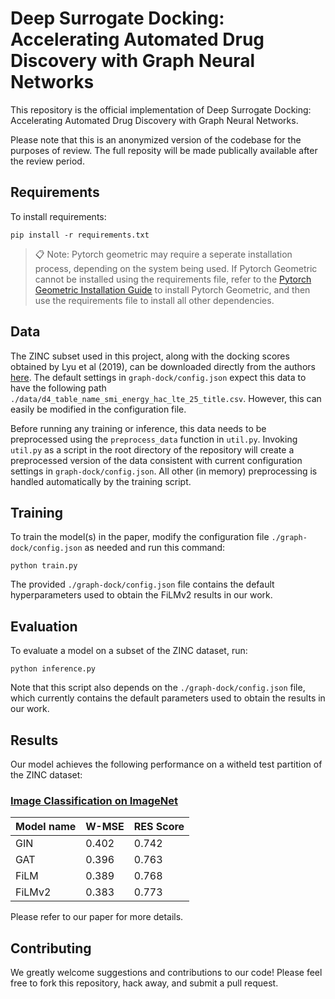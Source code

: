 # Deep Surrogate Docking: Accelerating Automated Drug Discovery with Graph Neural Networks

This repository is the official implementation of Deep Surrogate Docking: Accelerating Automated Drug Discovery with Graph Neural Networks. 

Please note that this is an anonymized version of the codebase for the purposes of review. The full reposity will be made publically available after the review period. 

## Requirements

To install requirements:

```setup
pip install -r requirements.txt
```

>📋  Note: Pytorch geometric may require a seperate installation process, depending on the system being used. If Pytorch Geometric cannot be installed using the requirements file, refer to the [Pytorch Geometric Installation Guide](https://pytorch-geometric.readthedocs.io/en/latest/notes/installation.html) to install Pytorch Geometric, and then use the requirements file to install all other dependencies.

## Data
The ZINC subset used in this project, along with the docking scores obtained by Lyu et al (2019), can be downloaded directly from the authors [here](https://figshare.com/articles/dataset/D4_screen_table_csv_gz/7359401). The default settings in `graph-dock/config.json` expect this data to have the following path `./data/d4_table_name_smi_energy_hac_lte_25_title.csv`. However, this can easily be modified in the configuration file. 

Before running any training or inference, this data needs to be preprocessed using the `preprocess_data` function in `util.py`. Invoking `util.py` as a script in the root directory of the repository will create a preprocessed version of the data consistent with current configuration settings in `graph-dock/config.json`. All other (in memory) preprocessing is handled automatically by the training script. 

## Training

To train the model(s) in the paper, modify the configuration file `./graph-dock/config.json` as needed and run this command:

```train
python train.py
```

The provided `./graph-dock/config.json` file contains the default hyperparameters used to obtain the FiLMv2 results in our work. 

## Evaluation

To evaluate a model on a subset of the ZINC dataset, run:

```eval
python inference.py 
```

Note that this script also depends on the `./graph-dock/config.json` file, which currently contains the default parameters used to obtain the results in our work. 


## Results

Our model achieves the following performance on a witheld test partition of the ZINC dataset:

### [Image Classification on ImageNet](https://paperswithcode.com/sota/image-classification-on-imagenet)

| Model name | W-MSE | RES Score |
| ---------- | ----- | --------- |
| GIN        | 0.402 | 0.742     |
| GAT        | 0.396 | 0.763     |
| FiLM       | 0.389 | 0.768     |
| FiLMv2     | 0.383 | 0.773     |

Please refer to our paper for more details.


## Contributing
We greatly welcome suggestions and contributions to our code! Please feel free to fork this repository, hack away, and submit a pull request.

